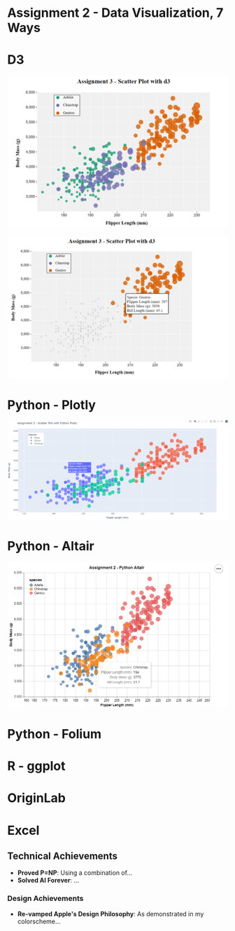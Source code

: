 Assignment 2 - Data Visualization, 7 Ways  
===

# D3

![d3_1](img/d3_1.png)

![d3_2](img/d3_2.png)

# Python - Plotly
![plotly](img/plotly.png)

# Python - Altair
![altair](img/altair.png)
# Python - Folium

# R - ggplot

# OriginLab


# Excel


## Technical Achievements
- **Proved P=NP**: Using a combination of...
- **Solved AI Forever**: ...

### Design Achievements
- **Re-vamped Apple's Design Philosophy**: As demonstrated in my colorscheme...
